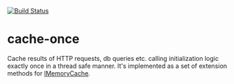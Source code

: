 [![Build Status](https://dev.azure.com/mtkorg/oss-projects/_apis/build/status/MaximTkachenko.cache-once%20(1)?branchName=master)](https://dev.azure.com/mtkorg/oss-projects/_build/latest?definitionId=9&branchName=master)

# cache-once

Cache results of HTTP requests, db queries etc. calling initialization logic exactly once in a thread safe manner. It's implemented as a set of extension methods for [IMemoryCache](https://docs.microsoft.com/en-us/dotnet/api/microsoft.extensions.caching.memory.imemorycache?view=aspnetcore-2.2).
